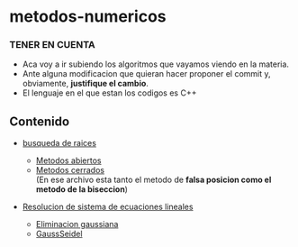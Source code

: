 # metodos-numericos
### TENER EN CUENTA
- Aca voy a ir subiendo los algoritmos que vayamos viendo en la materia.
- Ante alguna modificacion que quieran hacer proponer el commit y, obviamente, **justifique el cambio**.
- El lenguaje en el que estan los codigos es C++

## Contenido
* [busqueda de raices](https://github.com/angelo59930/metodos-numericos/tree/main/busqueda-de-raices)
  - [Metodos abiertos](https://github.com/angelo59930/metodos-numericos/tree/main/busqueda-de-raices/metodos-abiertos)
  - [Metodos cerrados](https://github.com/angelo59930/metodos-numericos/tree/main/busqueda-de-raices/metodos-cerrados)  
    (En ese archivo esta tanto el metodo de **falsa posicion como el metodo de la biseccion**)  
 
* [Resolucion de sistema de ecuaciones lineales](https://github.com/angelo59930/metodos-numericos/tree/main/resolucion-sist-ecuaciones)
  - [Eliminacion gaussiana](https://github.com/angelo59930/metodos-numericos/tree/main/resolucion-sist-ecuaciones/eliminaciongaussiana)
  - [GaussSeidel](https://github.com/angelo59930/metodos-numericos/tree/main/resolucion-sist-ecuaciones/gaussSeidel)

